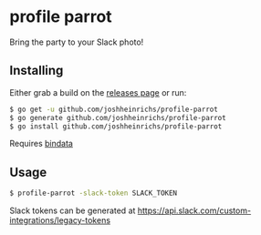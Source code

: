 # profile parrot

Bring the party to your Slack photo!

## Installing 

Either grab a build on the [releases page](github.com/joshheinrichs/profile-parrot/releases) or run:

```bash
$ go get -u github.com/joshheinrichs/profile-parrot
$ go generate github.com/joshheinrichs/profile-parrot
$ go install github.com/joshheinrichs/profile-parrot
```

Requires [bindata](github.com/jteeuwen/go-bindata)

## Usage

```bash
$ profile-parrot -slack-token SLACK_TOKEN
```

Slack tokens can be generated at https://api.slack.com/custom-integrations/legacy-tokens
